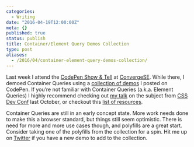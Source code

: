 ```yaml
---
categories:
  - Writing
date: "2016-04-19T12:00:00Z"
meta: {}
published: true
status: publish
title: Container/Element Query Demos Collection
type: post
aliases:
  - /2016/04/container-element-query-demos-collection/
---
```

<p>Last week I attend the <a href="https://blog.codepen.io/2016/04/18/show-tell-convergese/">CodePen Show &amp; Tell</a> at <a href="http://convergese.com">ConvergeSE</a>. While there, I demoed Container Queries using a <a href="http://codepen.io/collection/nZMGEe">collection of demos</a> I posted on CodePen. If you’re not familiar with Container Queries (a.k.a. Element Queries) I highly recommend checking out <a href="http://zastrow.co//speaking/css-dev-conf-2015/">my talk</a> on the subject from <a href="http://2015.cssdevconf.com">CSS Dev Conf</a> last October, or checkout this <a href="http://zastrow.co/2016/01/28/net-magazine-element-query-tutorial/">list of resources</a>.</p>
<p>Container Queries are still in an early concept state. More work needs done to make this a browser standard, but things still seem optimistic. There is need for more and more use cases though, and polyfills are a great start. Consider taking one of the polyfills from the collection for a spin. Hit me up on <a href="https://twitter.com/zastrow">Twitter</a> if you have a new demo to add to the collection.</p>
